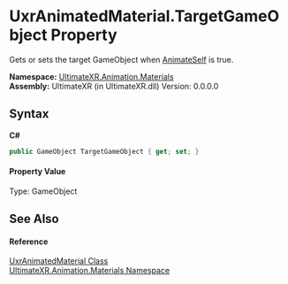 # UxrAnimatedMaterial.TargetGameObject Property 
 

Gets or sets the target GameObject when <a href="P_UltimateXR_Animation_Materials_UxrAnimatedMaterial_AnimateSelf">AnimateSelf</a> is true.

**Namespace:**&nbsp;<a href="N_UltimateXR_Animation_Materials">UltimateXR.Animation.Materials</a><br />**Assembly:**&nbsp;UltimateXR (in UltimateXR.dll) Version: 0.0.0.0

## Syntax

**C#**<br />
``` C#
public GameObject TargetGameObject { get; set; }
```


#### Property Value
Type: GameObject

## See Also


#### Reference
<a href="T_UltimateXR_Animation_Materials_UxrAnimatedMaterial">UxrAnimatedMaterial Class</a><br /><a href="N_UltimateXR_Animation_Materials">UltimateXR.Animation.Materials Namespace</a><br />